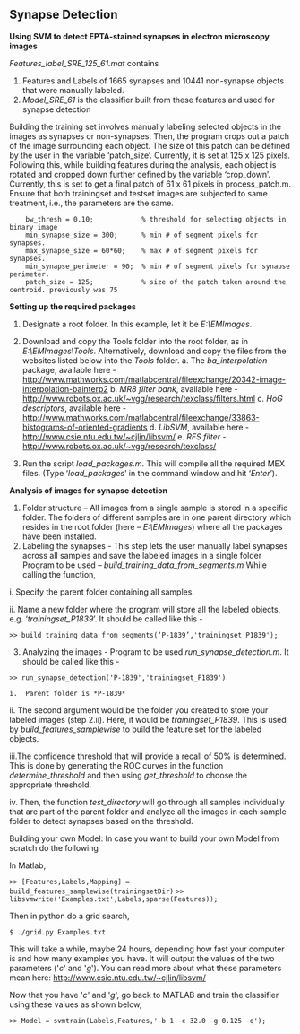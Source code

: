 ## Synapse Detection
**Using SVM to detect EPTA-stained synapses in electron microscopy images**

*Features_label_SRE_125_61.mat* contains

  1. Features and Labels of 1665 synapses and 10441 non-synapse objects that were manually labeled.
  2. *Model_SRE_61* is the classifier built from these features and used for synapse detection

Building the training set involves manually labeling selected objects in the images as synapses or non-synapses. Then, the program crops out a patch of the image surrounding each object. The size of this patch can be defined by the user in the variable ‘patch_size’. Currently, it is set at 125 x 125 pixels. Following this, while building features during the analysis, each object is rotated and cropped down further defined by the variable ‘crop_down’. Currently, this is set to get a final patch of 61 x 61 pixels in process_patch.m. Ensure that both trainingset and testset images are subjected to same treatment, i.e., the parameters are the same.

```
    bw_thresh = 0.10;            % threshold for selecting objects in binary image
    min_synapse_size = 300;      % min # of segment pixels for synapses.
    max_synapse_size = 60*60;    % max # of segment pixels for synapses.
    min_synapse_perimeter = 90;  % min # of segment pixels for synapse perimeter.
    patch_size = 125;            % size of the patch taken around the centroid. previously was 75
```

**Setting up the required packages**

1.  Designate a root folder. In this example, let it be *E:\EMImages*.
2.  Download and copy the Tools folder into the root folder, as in *E:\EMImages\Tools*.
    Alternatively, download and copy the files from the websites listed below into the *Tools* folder.
    a. The *ba_interpolation* package, available here - http://www.mathworks.com/matlabcentral/fileexchange/20342-image-interpolation-bainterp2
    b. *MR8 filter bank*, available here - http://www.robots.ox.ac.uk/~vgg/research/texclass/filters.html
    c. *HoG descriptors*, available here - http://www.mathworks.com/matlabcentral/fileexchange/33863-histograms-of-oriented-gradients
    d. *LibSVM*, available here - http://www.csie.ntu.edu.tw/~cjlin/libsvm/
    e. *RFS filter* - http://www.robots.ox.ac.uk/~vgg/research/texclass/

3.  Run the script *load_packages.m*. This will compile all the required MEX files. (Type ‘*load_packages*’ in the command window and hit ‘*Enter*’).

**Analysis of images for synapse detection**

1. Folder structure – All images from a single sample is stored in a specific folder. The folders of different samples are in one parent directory which resides in the root folder (here – *E:\EMImages*) where all the packages have been installed.
2. Labeling the synapses -
This step lets the user manually label synapses across all samples and save the labeled images in a single folder Program to be used – *build_training_data_from_segments.m* While calling the function,

  i.  Specify the parent folder containing all samples.

  ii. Name a new folder where the program will store all the labeled objects, e.g. ‘*trainingset_P1839*’. It should be called like  this -

`>> build_training_data_from_segments(‘P-1839’,'trainingset_P1839');`

3.  Analyzing the images -
    Program to be used *run_synapse_detection.m*. It should be called like this -

`>> run_synapse_detection('P-1839','trainingset_P1839')`

	i.  Parent folder is *P-1839*

  ii. The second argument would be the folder you created to store your labeled images (step 2.ii). Here, it would be *trainingset_P1839*. This is used by *build_features_samplewise* to build the feature set for the labeled objects.

  iii.The confidence threshold that will provide a recall of 50% is determined. This is done by generating the ROC curves in the function *determine_threshold* and then using *get_threshold* to choose the appropriate threshold.

  iv. Then, the function *test_directory* will go through all samples individually that are part of the parent folder and analyze all the images in each sample folder to detect synapses based on the threshold.

Building your own Model: In case you want to build your own Model from scratch do the following

In Matlab,

`>> [Features,Labels,Mapping] = build_features_samplewise(trainingsetDir)`
`>> libsvmwrite('Examples.txt',Labels,sparse(Features));`

Then in python do a grid search,

`$ ./grid.py Examples.txt`
    
This will take a while, maybe 24 hours, depending how fast your computer is and how many examples you have. It will output the values of the two parameters ('*c*' and '*g*'). You can read more about what these parameters mean here: http://www.csie.ntu.edu.tw/~cjlin/libsvm/

Now that you have '*c*' and '*g*', go back to MATLAB and train the classifier using these values as shown below,

`>> Model = svmtrain(Labels,Features,'-b 1 -c 32.0 -g 0.125 -q');`
